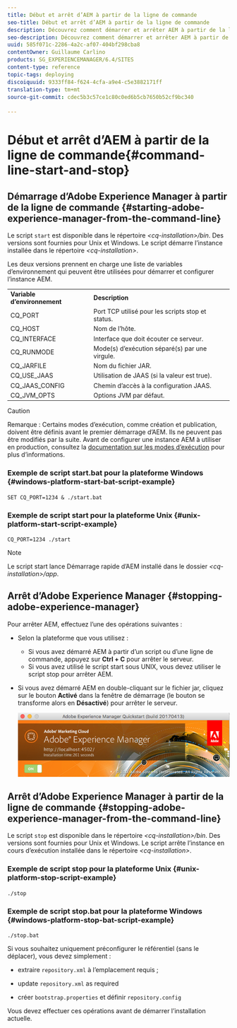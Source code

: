 ```yaml
---
title: Début et arrêt d’AEM à partir de la ligne de commande
seo-title: Début et arrêt d’AEM à partir de la ligne de commande
description: Découvrez comment démarrer et arrêter AEM à partir de la ligne de commande.
seo-description: Découvrez comment démarrer et arrêter AEM à partir de la ligne de commande.
uuid: 585f071c-2286-4a2c-af07-404bf298cba8
contentOwner: Guillaume Carlino
products: SG_EXPERIENCEMANAGER/6.4/SITES
content-type: reference
topic-tags: deploying
discoiquuid: 9333ff84-f624-4cfa-a9e4-c5e3882171ff
translation-type: tm+mt
source-git-commit: cdec5b3c57ce1c80c0ed6b5cb7650b52cf9bc340

---
```



# Début et arrêt d’AEM à partir de la ligne de commande{#command-line-start-and-stop}

## Démarrage d’Adobe Experience Manager à partir de la ligne de commande {#starting-adobe-experience-manager-from-the-command-line}

Le script `start` est disponible dans le répertoire *&lt;cq-installation>/bin*. Des versions sont fournies pour Unix et Windows. Le script démarre l’instance installée dans le répertoire *&lt;cq-installation>*.

Les deux versions prennent en charge une liste de variables d’environnement qui peuvent être utilisées pour démarrer et configurer l’instance AEM.

<table> 
 <tbody> 
  <tr> 
   <td><strong>Variable d’environnement </strong></td> 
   <td><strong>Description </strong></td> 
  </tr> 
  <tr> 
   <td>CQ_PORT</td> 
   <td>Port TCP utilisé pour les scripts stop et status.<br /> </td> 
  </tr> 
  <tr> 
   <td>CQ_HOST</td> 
   <td>Nom de l’hôte.<br /> </td> 
  </tr> 
  <tr> 
   <td>CQ_INTERFACE</td> 
   <td>Interface que doit écouter ce serveur.<br /> </td> 
  </tr> 
  <tr> 
   <td>CQ_RUNMODE</td> 
   <td>Mode(s) d’exécution séparé(s) par une virgule.<br /> </td> 
  </tr> 
  <tr> 
   <td>CQ_JARFILE</td> 
   <td>Nom du fichier JAR.<br /> </td> 
  </tr> 
  <tr> 
   <td>CQ_USE_JAAS</td> 
   <td>Utilisation de JAAS (si la valeur est true).<br /> </td> 
  </tr> 
  <tr> 
   <td>CQ_JAAS_CONFIG</td> 
   <td>Chemin d’accès à la configuration JAAS.<br /> </td> 
  </tr> 
  <tr> 
   <td>CQ_JVM_OPTS</td> 
   <td>Options JVM par défaut.<br /> </td> 
  </tr> 
 </tbody> 
</table>

>[!CAUTION]
>
>Remarque : Certains modes d’exécution, comme création et publication, doivent être définis avant le premier démarrage d’AEM. Ils ne peuvent pas être modifiés par la suite. Avant de configurer une instance AEM à utiliser en production, consultez la [documentation sur les modes d’exécution](/help/sites-deploying/configure-runmodes.md) pour plus d’informations.

### Exemple de script start.bat pour la plateforme Windows {#windows-platform-start-bat-script-example}

```shell
SET CQ_PORT=1234 & ./start.bat
```

### Exemple de script start pour la plateforme Unix {#unix-platform-start-script-example}

```shell
CQ_PORT=1234 ./start
```

>[!NOTE]
>
>Le script start lance Démarrage rapide d’AEM installé dans le dossier *&lt;cq-installation>/app*.

## Arrêt d’Adobe Experience Manager {#stopping-adobe-experience-manager}

Pour arrêter AEM, effectuez l’une des opérations suivantes :

* Selon la plateforme que vous utilisez :

   * Si vous avez démarré AEM à partir d’un script ou d’une ligne de commande, appuyez sur **Ctrl + C** pour arrêter le serveur.
   * Si vous avez utilisé le script start sous UNIX, vous devez utiliser le script stop pour arrêter AEM.

* Si vous avez démarré AEM en double-cliquant sur le fichier jar, cliquez sur le bouton **Activé** dans la fenêtre de démarrage (le bouton se transforme alors en **Désactivé**) pour arrêter le serveur.

   ![chlimage_1-63](assets/chlimage_1-63.png)

## Arrêt d’Adobe Experience Manager à partir de la ligne de commande {#stopping-adobe-experience-manager-from-the-command-line}

Le script `stop` est disponible dans le répertoire *&lt;cq-installation>/bin*. Des versions sont fournies pour Unix et Windows. Le script arrête l’instance en cours d’exécution installée dans le répertoire *&lt;cq-installation>*.

### Exemple de script stop pour la plateforme Unix {#unix-platform-stop-script-example}

```shell
./stop
```

### Exemple de script stop.bat pour la plateforme Windows {#windows-platform-stop-bat-script-example}

```shell
./stop.bat
```

Si vous souhaitez uniquement préconfigurer le référentiel (sans le déplacer), vous devez simplement :

* extraire `repository.xml` à l’emplacement requis ;

* update `repository.xml` as required

* créer `bootstrap.properties` et définir `repository.config`

Vous devez effectuer ces opérations avant de démarrer l’installation actuelle.

